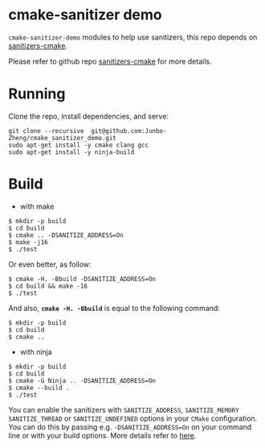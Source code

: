 # cmake-sanitizer demo

`cmake-sanitizer-demo` modules to help use sanitizers, this repo depends on
[sanitizers-cmake](https://github.com/arsenm/sanitizers-cmake).

Please refer to github repo [sanitizers-cmake](https://github.com/arsenm/sanitizers-cmake) for more details.

# Running

Clone the repo, install dependencies, and serve:
```
git clone --recursive  git@github.com:Junbo-Zheng/cmake_sanitizer_demo.git
sudo apt-get install -y cmake clang gcc
sudo apt-get install -y ninja-build
```

# Build

- with make
```
$ mkdir -p build
$ cd build
$ cmake .. -DSANITIZE_ADDRESS=On
$ make -j16
$ ./test
```
Or even better, as follow:
```
$ cmake -H. -Bbuild -DSANITIZE_ADDRESS=On
$ cd build && make -16
$ ./test
```

And also, **`cmake -H. -Bbuild`** is equal to the following command:
```
$ mkdir -p build
$ cd build
$ cmake ..
```

- with ninja
```
$ mkdir -p build
$ cd build
$ cmake -G Ninja .. -DSANITIZE_ADDRESS=On
$ cmake --build .
$ ./test
```

You can enable the sanitizers with `SANITIZE_ADDRESS`, `SANITIZE_MEMORY` `SANITIZE_THREAD` or `SANITIZE_UNDEFINED` options in your `CMake` configuration. You can do this by passing e.g. `-DSANITIZE_ADDRESS=On` on your command line or with your build options. More details refer to [here](https://github.com/arsenm/sanitizers-cmake/blob/master/README.md#usage).
